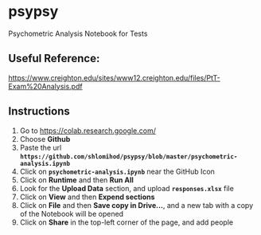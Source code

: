 # psypsy
Psychometric Analysis Notebook for Tests

## Useful Reference:
https://www.creighton.edu/sites/www12.creighton.edu/files/PtT-Exam%20Analysis.pdf

## Instructions
1. Go to https://colab.research.google.com/
2. Choose **Github**
3. Paste the url **`https://github.com/shlomihod/psypsy/blob/master/psychometric-analysis.ipynb`**
4. Click on **`psychometric-analysis.ipynb`** near the GitHub Icon
5. Click on **Runtime** and then **Run All**
6. Look for the **Upload Data** section, and upload **`responses.xlsx`** file
7. Click on **View** and then **Expend sections**
8. Click on **File** and then **Save copy in Drive...**, and a new tab with a copy of the Notebook will be opened
9. Click on **Share** in the top-left corner of the page, and add people

